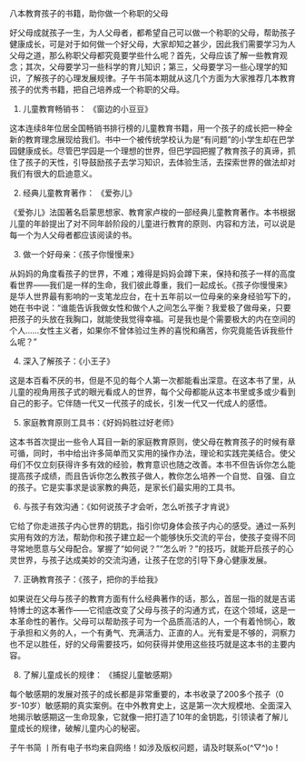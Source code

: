 八本教育孩子的书籍，助你做一个称职的父母

好父母成就孩子一生，为人父母者，都希望自己可以做一个称职的父母，帮助孩子健康成长，可是对于如何做一个好父母，大家却知之甚少，因此我们需要学习为人父母之道，那么称职父母都究竟要学些什么呢？首先，父母应该了解一些教育观念；其次，父母要学习一些科学的育儿知识；第三，父母要学习一些心理学的知识，了解孩子的心理发展规律。子午书简本期就从这几个方面为大家推荐几本教育孩子的优秀书籍，把自己培养成一个称职的父母。

1. 儿童教育畅销书： 《窗边的小豆豆》

这本连续8年位居全国畅销书排行榜的儿童教育书籍，用一个孩子的成长把一种全新的教育理念展现给我们。书中一个被传统学校认为是“有问题”的小学生却在巴学园健康成长。尽管巴学园是一个理想的世界，但巴学园把握了教育孩子的真谛，抓住了孩子的天性，引导鼓励孩子去学习知识，去体验生活，去探索世界的做法却对我们有很大的启迪意义。

2. 经典儿童教育著作： 《爱弥儿》

《爱弥儿》法国著名启蒙思想家、教育家卢梭的一部经典儿童教育著作。本书根据儿童的年龄提出了对不同年龄阶段的儿童进行教育的原则、内容和方法，可以说是每一个为人父母者都应该阅读的书。

3. 做一个好母亲：《孩子你慢慢来》

从妈妈的角度看孩子的世界，不难；难得是妈妈会蹲下来，保持和孩子一样的高度看世界——我们是一样的生命，我们彼此尊重，我们一起成长。《孩子你慢慢来》是华人世界最有影响的一支笔龙应台，在十五年前以一位母亲的亲身经验写下的，她在书中说：“谁能告诉我做女性和做个人之间怎么平衡？我爱极了做母亲，只要把孩子的头放在我胸口，就能使我觉得幸福。可是我也是个需要极大的内在空间的个人……女性主义者，如果你不曾体验过生养的喜悦和痛苦，你究竟能告诉我些什么呢？”

4. 深入了解孩子：《小王子》

这是本百看不厌的书，但是不见的每个人第一次都能看出深意。在这本书了里，从儿童的视角用孩子式的眼光看成人的世界，每个父母都能从这本书里或多或少看到自己的影子。它伴随一代又一代孩子的成长，引发一代又一代成人的感悟。

5. 家庭教育原则工具书：《好妈妈胜过好老师》

这本书首次提出一些令人耳目一新的家庭教育原则，使父母在教育孩子的时候有章可循，同时，书中给出许多简单而又实用的操作办法，理论和实践完美结合。使父母们不仅立刻获得许多有效的经验，教育意识也随之改善。本书不但告诉你怎么能提高孩子成绩，而且告诉你怎么教孩子做人，教你怎么培养一个自觉、自强、自立的孩子。它是实事求是谈家教的典范，是家长们最实用的工具书。

6. 与孩子有效沟通：《如何说孩子才会听，怎么听孩子才肯说》

它给了你走进孩子内心世界的钥匙，指引你切身体会孩子内心的感受。通过一系列实用有效的方法，帮助你和孩子建立起一个能够快乐交流的平台，使孩子变得不同寻常地愿意与父母配合。掌握了“如何说？”“怎么听？”的技巧，就能开启孩子的心灵世界，与孩子达成美妙的交流沟通，让孩子在您的引导下身心健康发展。

7. 正确教育孩子：《孩子，把你的手给我》

如果说在父母与孩子的教育方面有什么经典著作的话，那么，首屈一指的就是吉诺特博士的这本著作——它彻底改变了父母与孩子的沟通方式，在这个领域，这是一本革命性的著作。父母可以帮助孩子可为一个品质高洁的人，一个有着怜悯心，敢于承担和义务的人，一个有勇气、充满活力、正直的人。光有爱是不够的，洞察力也不足以胜任，好的父母需要技巧，如何获得并使用这些技巧就是这本书的主要内容。

8. 了解儿童成长的规律： 《捕捉儿童敏感期》

每个敏感期的发展对孩子的成长都是非常重要的，本书收录了200多个孩子（0岁-10岁）敏感期的真实案例。在中外教育史上，这是第一次大规模地、全面深入地揭示敏感期这一生命现象，它就像一把打造了10年的金钥匙，引领读者了解儿童成长的规律，破解儿童内心的秘密。

子午书简 丨所有电子书均来自网络！如涉及版权问题，请及时联系o(^▽^)o！